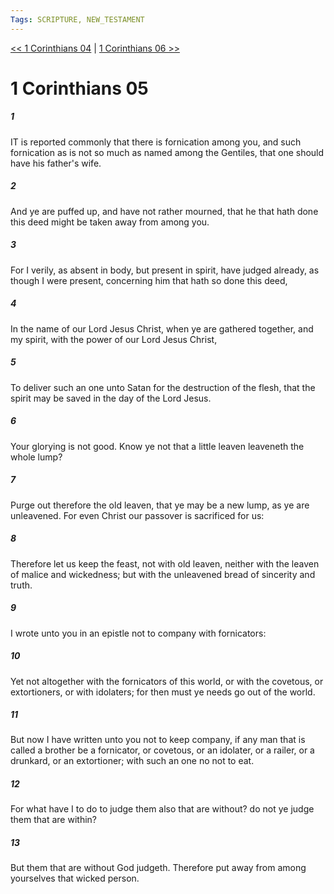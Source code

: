 ```yaml
---
Tags: SCRIPTURE, NEW_TESTAMENT
---
```


[<< 1 Corinthians 04](NEW_TESTAMENT/07_1_Corinthians/1_Corinthians_04.md) | [1 Corinthians 06 >>](NEW_TESTAMENT/07_1_Corinthians/1_Corinthians_06.md)

# 1 Corinthians 05

##### 1
 IT is reported commonly that there is fornication among you, and such fornication as is not so much as named among the Gentiles, that one should have his father's wife.
##### 2
 And ye are puffed up, and have not rather mourned, that he that hath done this deed might be taken away from among you.
##### 3
 For I verily, as absent in body, but present in spirit, have judged already, as though I were present, concerning him that hath so done this deed,
##### 4
 In the name of our Lord Jesus Christ, when ye are gathered together, and my spirit, with the power of our Lord Jesus Christ,
##### 5
 To deliver such an one unto Satan for the destruction of the flesh, that the spirit may be saved in the day of the Lord Jesus.
##### 6
 Your glorying is not good. Know ye not that a little leaven leaveneth the whole lump?
##### 7
 Purge out therefore the old leaven, that ye may be a new lump, as ye are unleavened. For even Christ our passover is sacrificed for us:
##### 8
 Therefore let us keep the feast, not with old leaven, neither with the leaven of malice and wickedness; but with the unleavened bread of sincerity and truth.
##### 9
 I wrote unto you in an epistle not to company with fornicators:
##### 10
 Yet not altogether with the fornicators of this world, or with the covetous, or extortioners, or with idolaters; for then must ye needs go out of the world.
##### 11
 But now I have written unto you not to keep company, if any man that is called a brother be a fornicator, or covetous, or an idolater, or a railer, or a drunkard, or an extortioner; with such an one no not to eat.
##### 12
 For what have I to do to judge them also that are without? do not ye judge them that are within?
##### 13
 But them that are without God judgeth. Therefore put away from among yourselves that wicked person.
